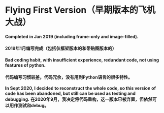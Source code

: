 # Flying First Version（早期版本的飞机大战）

#### Completed in Jan 2019 (including frame-only and image-filled).
#### 2019年1月编写完成（包括仅框架版本的和带贴图版本的）
#### Bad coding habit, with insufficient experience, redundant code, not using features of python.
#### 代码编写习惯较差，代码冗余，没有用到Python语言的很多特性。

**In Sept 2020, I decided to reconstruct the whole code, so this version of code has been abandoned, but still can be used as testing and debugging.**
**在2020年9月，我决定将代码重构，这一版本已被弃置，但依然可以用作测试和debug。**
